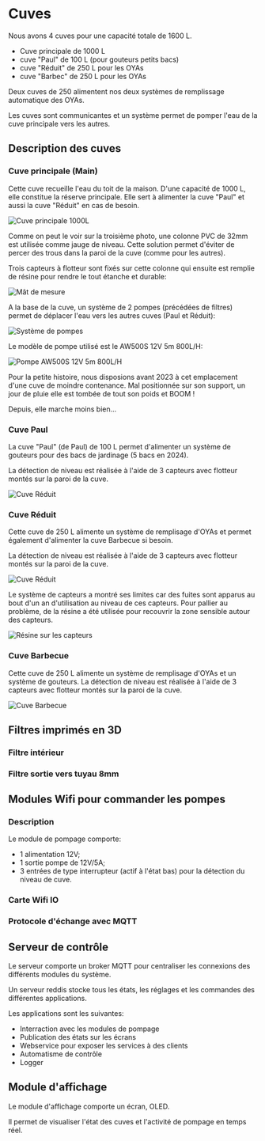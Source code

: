 # Cuves

Nous avons 4 cuves pour une capacité totale de 1600 L.

- Cuve principale de 1000 L
- cuve  "Paul" de 100 L (pour gouteurs petits bacs)
- cuve "Réduit" de 250 L pour les OYAs
- cuve "Barbec" de 250 L pour les OYAs

Deux cuves de 250 alimentent nos deux systèmes de remplissage automatique des OYAs.

Les cuves sont communicantes et un système permet de pomper l'eau de la cuve principale vers les autres. 

## Description des cuves

### Cuve principale (Main)

Cette cuve recueille l'eau du toit de la maison. D'une capacité de 1000 L, elle constitue la réserve principale.
Elle sert à alimenter la cuve "Paul" et aussi la cuve "Réduit" en cas de besoin.

![Cuve principale 1000L](./images/cuve_main.png)

Comme on peut le voir sur la troisième photo, une colonne PVC de 32mm est utilisée comme jauge de niveau.
Cette solution permet d'éviter de percer des trous dans la paroi de la cuve (comme pour les autres).

Trois capteurs à flotteur sont fixés sur cette colonne qui ensuite est remplie de résine pour rendre le tout étanche et durable:

![Mât de mesure](./images/mat.png)

A la base de la cuve, un système de 2 pompes (précédées de filtres) permet de déplacer l'eau vers les autres cuves (Paul et Réduit):

![Système de pompes](./images/pompes_main.png)

Le modèle de pompe utilisé est le AW500S 12V 5m 800L/H:

![Pompe AW500S 12V 5m 800L/H](./images/pompe_AW500Spng)

Pour la petite histoire, nous disposions avant 2023 à cet emplacement d'une cuve de moindre contenance.
Mal positionnée sur son support, un jour de pluie elle est tombée de tout son poids et BOOM !

Depuis, elle marche moins bien...

### Cuve Paul

La cuve "Paul" (de Paul) de 100 L permet d'alimenter un système de gouteurs pour des bacs de jardinage (5 bacs en 2024).

La détection de niveau est réalisée à l'aide de 3 capteurs avec flotteur montés sur la paroi de la cuve.

![Cuve Réduit](./images/cuve_paul.png)

### Cuve Réduit

Cette cuve de 250 L alimente un système de remplisage d'OYAs et permet également d'alimenter la cuve Barbecue si besoin.

La détection de niveau est réalisée à l'aide de 3 capteurs avec flotteur montés sur la paroi de la cuve. 

![Cuve Réduit](./images/cuve_reduit.png)

Le système de capteurs a montré ses limites car des fuites sont apparus au bout d'un an d'utilisation au niveau de ces capteurs.
Pour pallier au problème, de la résine a été utilisée pour recouvrir la zone sensible autour des capteurs.

![Résine sur les capteurs](./images/resine_capteur.png)

### Cuve Barbecue

Cette cuve de 250 L alimente un système de remplisage d'OYAs et un système de gouteurs.
La détection de niveau est réalisée à l'aide de 3 capteurs avec flotteur montés sur la paroi de la cuve. 

![Cuve Barbecue](./images/cuve_barbec.png)

## Filtres imprimés en 3D

### Filtre intérieur

### Filtre sortie vers tuyau 8mm

## Modules Wifi pour commander les pompes

### Description

Le module de pompage comporte:
- 1 alimentation 12V;
- 1 sortie pompe de 12V/5A;
- 3 entrées de type interrupteur (actif à l'état bas) pour la détection du niveau de cuve.

### Carte Wifi IO

### Protocole d'échange avec MQTT

## Serveur de contrôle

Le serveur comporte un broker MQTT pour centraliser les connexions des différents modules du système.

Un serveur reddis stocke tous les états, les réglages et les commandes des différentes applications.

Les applications sont les suivantes:
- Interraction avec les modules de pompage
- Publication des états sur les écrans
- Webservice pour exposer les services à des clients
- Automatisme de contrôle
- Logger

## Module d'affichage

Le module d'affichage comporte un écran, OLED.

Il permet de visualiser l'état des cuves et l'activité de pompage en temps réel.

